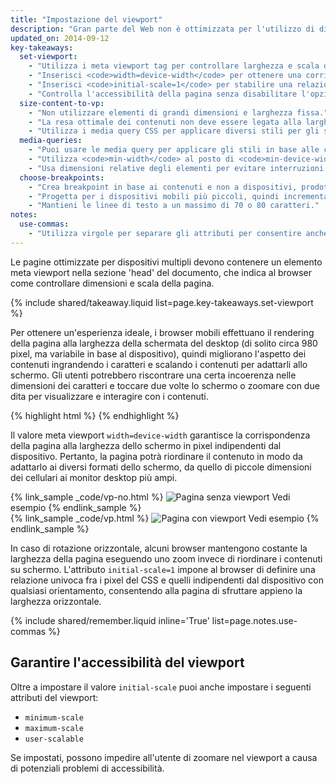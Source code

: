 ```yaml
---
title: "Impostazione del viewport"
description: "Gran parte del Web non è ottimizzata per l'utilizzo di dispositivi multipli. Apprendi i concetti fondamentali e ottimizza il sito per dispositivi mobili, PC desktop o su qualsiasi altro dispositivo dotato di schermo."
updated_on: 2014-09-12
key-takeaways:
  set-viewport:
    - "Utilizza i meta viewport tag per controllare larghezza e scala dei viewport dei browser."
    - "Inserisci <code>width=device-width</code> per ottenere una corrispondenza con la larghezza dello schermo in pixel indipendenti dal dispositivo."
    - "Inserisci <code>initial-scale=1</code> per stabilire una relazione 1:1 fra i pixel del CSS e quelli indipendenti dal dispositivo."
    - "Controlla l'accessibilità della pagina senza disabilitare l'opzione di scalabilità dell'utente."
  size-content-to-vp:
    - "Non utilizzare elementi di grandi dimensioni e larghezza fissa."
    - "La resa ottimale dei contenuti non deve essere legata alla larghezza di un viewport specifico."
    - "Utilizza i media query CSS per applicare diversi stili per gli schermi ampi e ristretti."
  media-queries:
    - "Puoi usare le media query per applicare gli stili in base alle caratteristiche del dispositivo."
    - "Utilizza <code>min-width</code> al posto di <code>min-device-width</code> per ottenere un'esperienza adatta al maggior numero di dispositivi possibile."
    - "Usa dimensioni relative degli elementi per evitare interruzioni della disposizione."
  choose-breakpoints:
    - "Crea breakpoint in base ai contenuti e non a dispositivi, prodotti o brand specifici."
    - "Progetta per i dispositivi mobili più piccoli, quindi incrementa l'esperienza con la progressiva disponibilità di spazio su schermo."
    - "Mantieni le linee di testo a un massimo di 70 o 80 caratteri."
notes:
  use-commas:
    - "Utilizza virgole per separare gli attributi per consentire anche ai browser meno aggiornati di analizzarli in modo corretto."
---
```

<p class="intro">
  Le pagine ottimizzate per dispositivi multipli devono contenere un elemento meta viewport nella sezione 'head' del documento, che indica al browser come controllare dimensioni e scala della pagina.
</p>





{% include shared/takeaway.liquid list=page.key-takeaways.set-viewport %}

Per ottenere un'esperienza ideale, i browser mobili effettuano il rendering della pagina alla larghezza della schermata del desktop (di solito circa 980 pixel, ma variabile in base al dispositivo), quindi migliorano l'aspetto dei contenuti ingrandendo i caratteri e scalando i contenuti per adattarli allo schermo. Gli utenti potrebbero riscontrare una certa incoerenza nelle dimensioni dei caratteri e toccare due volte lo schermo o zoomare con due dita per visualizzare e interagire con i contenuti.

{% highlight html %}
<meta name="viewport" content="width=device-width, initial-scale=1.0">
{% endhighlight %}


Il valore meta viewport `width=device-width` garantisce la corrispondenza della pagina alla larghezza dello schermo in pixel indipendenti dal dispositivo. Pertanto, la pagina potrà riordinare il contenuto in modo da adattarlo ai diversi formati dello schermo, da quello di piccole dimensioni dei cellulari ai monitor desktop più ampi.

<div class="mdl-grid">
  <div class="mdl-cell mdl-cell--6--col">
    {% link_sample _code/vp-no.html %}
      <img src="imgs/no-vp.png" class="smaller-img" srcset="imgs/no-vp.png 1x, imgs/no-vp-2x.png 2x" alt="Pagina senza viewport">
      Vedi esempio
    {% endlink_sample %}
  </div>

  <div class="mdl-cell mdl-cell--6--col">
    {% link_sample _code/vp.html %}
      <img src="imgs/vp.png" class="smaller-img"  srcset="imgs/vp.png 1x, imgs/vp-2x.png 2x" alt="Pagina con viewport">
      Vedi esempio
    {% endlink_sample %}
  </div>
</div>

In caso di rotazione orizzontale, alcuni browser mantengono costante la larghezza della pagina eseguendo uno zoom invece di riordinare i contenuti su schermo. L'attributo `initial-scale=1` impone al browser di definire una relazione univoca fra i pixel del CSS e quelli indipendenti dal dispositivo con qualsiasi orientamento, consentendo alla pagina di sfruttare appieno la larghezza orizzontale.

{% include shared/remember.liquid inline='True' list=page.notes.use-commas %}

## Garantire l'accessibilità del viewport

Oltre a impostare il valore `initial-scale` puoi anche impostare i seguenti attributi del viewport:

* `minimum-scale`
* `maximum-scale`
* `user-scalable`

Se impostati, possono impedire all'utente di zoomare nel viewport a causa di potenziali problemi di accessibilità.



